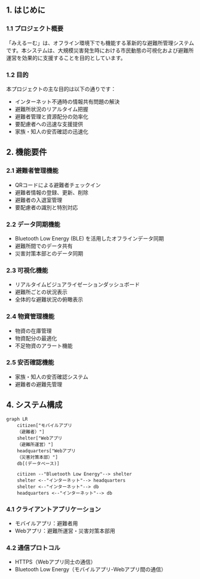 ## 1. はじめに

### 1.1 プロジェクト概要

「みえるーむ」は、オフライン環境下でも機能する革新的な避難所管理システムです。本システムは、大規模災害発生時における市民動態の可視化および避難所運営を効果的に支援することを目的としています。

### 1.2 目的

本プロジェクトの主な目的は以下の通りです：

- インターネット不通時の情報共有問題の解決
- 避難所状況のリアルタイム把握
- 避難者管理と資源配分の効率化
- 要配慮者への迅速な支援提供
- 家族・知人の安否確認の迅速化

## 2. 機能要件

### 2.1 避難者管理機能

- QRコードによる避難者チェックイン
- 避難者情報の登録、更新、削除
- 避難者の入退室管理
- 要配慮者の識別と特別対応

### 2.2 データ同期機能

- Bluetooth Low Energy (BLE) を活用したオフラインデータ同期
- 避難所間でのデータ共有
- 災害対策本部とのデータ同期

### 2.3 可視化機能

- リアルタイムビジュアライゼーションダッシュボード
- 避難所ごとの状況表示
- 全体的な避難状況の俯瞰表示

### 2.4 物資管理機能

- 物資の在庫管理
- 物資配分の最適化
- 不足物資のアラート機能

### 2.5 安否確認機能

- 家族・知人の安否確認システム
- 避難者の避難先管理

## 4. システム構成

```mermaid
graph LR
    citizen["モバイルアプリ
    （避難者）"]
    shelter["Webアプリ
    （避難所運営）"]
    headquarters["Webアプリ
    （災害対策本部）"]
    db[(データベース)]

    citizen --"Bluetooth Low Energy"--> shelter
    shelter <--"インターネット"--> headquarters
    shelter <--"インターネット"--> db
    headquarters <--"インターネット"--> db
```

### 4.1 クライアントアプリケーション

- モバイルアプリ：避難者用
- Webアプリ：避難所運営・災害対策本部用

### 4.2 通信プロトコル

- HTTPS（Webアプリ同士の通信）
- Bluetooth Low Energy（モバイルアプリ-Webアプリ間の通信）
